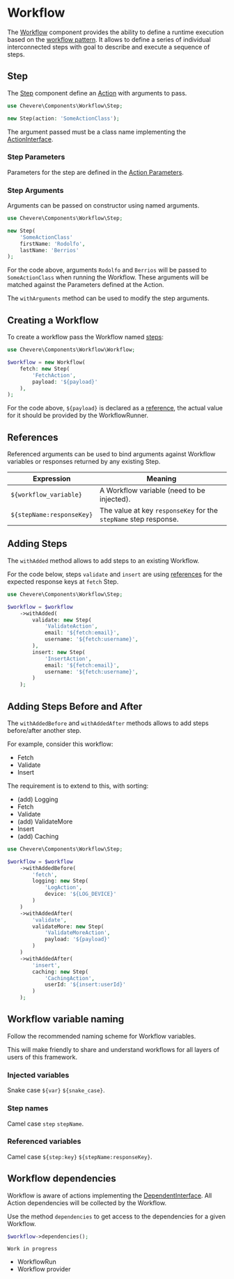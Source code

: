 # Workflow

The [Workflow](../reference/Chevere/Components/Workflow/Workflow.md) component provides the ability to define a runtime execution based on the [workflow pattern](https://en.wikipedia.org/wiki/Workflow_pattern). It allows to define a series of individual interconnected steps with goal to describe and execute a sequence of steps.

## Step

The [Step](../reference/Chevere/Components/Workflow/Step.md) component define an [Action](Action.md) with arguments to pass.

```php
use Chevere\Components\Workflow\Step;

new Step(action: 'SomeActionClass');
```

The argument passed must be a class name implementing the [ActionInterface](../reference/Chevere/Interfaces/Action/ActionInterface.md).

### Step Parameters

Parameters for the step are defined in the [Action Parameters](Action.md#parameters).

### Step Arguments

Arguments can be passed on constructor using named arguments.

```php
use Chevere\Components\Workflow\Step;

new Step(
    'SomeActionClass'
    firstName: 'Rodolfo',
    lastName: 'Berrios'
);
```

For the code above, arguments `Rodolfo` and `Berrios` will be passed to `SomeActionClass` when running the Workflow. These arguments will be matched against the Parameters defined at the Action.

The `withArguments` method can be used to modify the step arguments.

## Creating a Workflow

To create a workflow pass the Workflow named [steps](#step):

```php
use Chevere\Components\Workflow\Workflow;

$workflow = new Workflow(
    fetch: new Step(
        'FetchAction',
        payload: '${payload}'
    ),
);
```

For the code above, `${payload}` is declared as a [reference](#references), the actual value for it should be provided by the WorkflowRunner.

## References

Referenced arguments can be used to bind arguments against Workflow variables or responses returned by any existing Step.

| Expression                | Meaning                                            |
| ------------------------- | -------------------------------------------------- |
| `${workflow_variable}`    | A Workflow variable (need to be injected).         |
| `${stepName:responseKey}` | The value at key `responseKey` for the `stepName` step response. |

## Adding Steps

The `withAdded` method allows to add steps to an existing Workflow.

For the code below, steps `validate` and `insert` are using [references](#references) for the expected response keys at `fetch` Step.

```php
use Chevere\Components\Workflow\Step;

$workflow = $workflow
    ->withAdded(
        validate: new Step(
            'ValidateAction',
            email: '${fetch:email}',
            username: '${fetch:username}',
        ),
        insert: new Step(
            'InsertAction',
            email: '${fetch:email}',
            username: '${fetch:username}',
        )
    );
```

## Adding Steps Before and After

The `withAddedBefore` and `withAddedAfter` methods allows to add steps before/after another step.

For example, consider this workflow:

* Fetch
* Validate
* Insert

The requirement is to extend to this, with sorting:

* (add) Logging 
* Fetch
* Validate
* (add) ValidateMore
* Insert
* (add) Caching

```php
use Chevere\Components\Workflow\Step;

$workflow = $workflow
    ->withAddedBefore(
        'fetch',
        logging: new Step(
            'LogAction',
            device: '${LOG_DEVICE}'
        )
    )
    ->withAddedAfter(
        'validate',
        validateMore: new Step(
            'ValidateMoreAction',
            payload: '${payload}'
        )
    )
    ->withAddedAfter(
        'insert',
        caching: new Step(
            'CachingAction',
            userId: '${insert:userId}'
        )
    );
```

## Workflow variable naming

Follow the recommended naming scheme for Workflow variables.

This will make friendly to share and understand workflows for all layers of users of this framework.

### Injected variables

Snake case `${var}` `${snake_case}`.

### Step names

Camel case `step` `stepName`.

### Referenced variables

Camel case `${step:key}` `${stepName:responseKey}`.

## Workflow dependencies

Workflow is aware of actions implementing the [DependentInterface](../reference/Chevere/Interfaces/Dependent/DependentInterface.md). All Action dependencies will be collected by the Workflow.

Use the method `dependencies` to get access to the dependencies for a given Workflow.

```php
$workflow->dependencies();
```

`Work in progress`

* WorkflowRun
* Workflow provider
